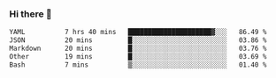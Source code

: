 ### Hi there 👋

<!--
**urzz/urzz** is a ✨ _special_ ✨ repository because its `README.md` (this file) appears on your GitHub profile.

Here are some ideas to get you started:

- 🔭 I’m currently working on ...
- 🌱 I’m currently learning ...
- 👯 I’m looking to collaborate on ...
- 🤔 I’m looking for help with ...
- 💬 Ask me about ...
- 📫 How to reach me: ...
- 😄 Pronouns: ...
- ⚡ Fun fact: ...
-->

<!--START_SECTION:waka-->

```txt
YAML          7 hrs 40 mins   █████████████████████▓░░░   86.49 %
JSON          20 mins         █░░░░░░░░░░░░░░░░░░░░░░░░   03.86 %
Markdown      20 mins         █░░░░░░░░░░░░░░░░░░░░░░░░   03.76 %
Other         19 mins         █░░░░░░░░░░░░░░░░░░░░░░░░   03.69 %
Bash          7 mins          ▒░░░░░░░░░░░░░░░░░░░░░░░░   01.40 %
```

<!--END_SECTION:waka-->

